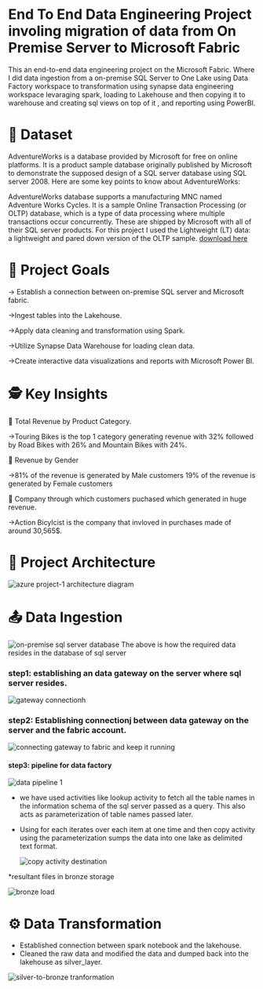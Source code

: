 # End To End Data Engineering Project involing migration of data from On Premise Server to Microsoft Fabric
This an end-to-end data engineering project on the Microsoft Fabric. Where I did data ingestion from a on-premise SQL Server to One Lake using Data Factory workspace to transformation using synapse data engineering workspace levaraging spark, loading to Lakehouse and then copying it to warehouse and creating sql views on top of it , and reporting using PowerBI.

# 💾 Dataset
AdventureWorks is a database provided by Microsoft for free on online platforms. It is a product sample database originally published by Microsoft to demonstrate the supposed design of a SQL server database using SQL server 2008. Here are some key points to know about AdventureWorks:

AdventureWorks database supports a manufacturing MNC named Adventure Works Cycles. It is a sample Online Transaction Processing (or OLTP) database, which is a type of data processing where multiple transactions occur concurrently. These are shipped by Microsoft with all of their SQL server products. For this project I used the Lightweight (LT) data: a lightweight and pared down version of the OLTP sample. [download here](https://learn.microsoft.com/en-us/sql/samples/adventureworks-install-configure?view=sql-server-ver16&tabs=ssms)


# 🎯 Project Goals
-> Establish a connection between on-premise SQL server and Microsoft fabric.

->Ingest tables into the Lakehouse.

->Apply data cleaning and transformation using Spark.

->Utilize Synapse Data Warehouse for loading clean data.

->Create interactive data visualizations and reports with Microsoft Power BI.



# 🕵️ Key Insights
💸 Total Revenue by Product Category.

 ->Touring Bikes is the top 1 category generating revenue with 32% followed by Road Bikes with 26% and Mountain Bikes with 24%.

🚻 Revenue by Gender

 ->81% of the revenue is generated by Male customers 19% of the revenue is generated by Female customers

💸 Company through which customers puchased which generated in huge revenue.

 ->Action Bicylcist is the company that invloved in purchases made of around 30,565$.

 

# 📝 Project Architecture 
 
   ![azure project-1 architecture diagram](https://github.com/PARUCHURI7781/Cloud-Migration-from-On-premise/assets/65880017/80649d64-dcb1-4157-9b9e-c54342c30ecc) 



   

# 📤 Data Ingestion 

  ![on-premise sql server database](https://github.com/PARUCHURI7781/Cloud-Migration-from-On-premise/assets/65880017/75136831-c43d-4bee-b6c3-8669b902afe5)
  The above is how the required data resides in the database of sql server 
  
### step1: establishing an data gateway on the server where sql server resides. 

   ![gateway connectionh](https://github.com/PARUCHURI7781/Cloud-Migration-from-On-premise/assets/65880017/253b6269-93e9-439d-b573-6aab33665c14)

### step2: Establishing connectionj between data gateway on the server and the fabric account.

   ![connecting gateway to fabric and keep it running](https://github.com/PARUCHURI7781/Cloud-Migration-from-On-premise/assets/65880017/6a4818a9-b1ac-409c-bcba-b3181cfb6727) 

   
    
#### step3: pipeline for data factory

 

  ![data pipeline 1](https://github.com/PARUCHURI7781/Cloud-Migration-from-On-premise/assets/65880017/690262e7-8a7f-4d5b-a917-8df6a13b48d6) 
     

* we have used activities like lookup activity to fetch all the table names in the information schema of the sql server passed as a query. This also acts as parameterization of table names passed later.
* Using for each iterates over each item at one time and then copy activity using the parameterization sumps the data into one lake as delimited text format.
     
   ![copy activity destination](https://github.com/PARUCHURI7781/Cloud-Migration-from-On-premise/assets/65880017/291ce395-8d27-4c99-8846-9c4a08b2ae0d)
  

*resultant files in bronze storage

![bronze load](https://github.com/PARUCHURI7781/Cloud-Migration-from-On-premise/assets/65880017/c7d7f492-32a8-47f1-9c74-d2ff2d217008) 



# ⚙️ Data Transformation


* Established connection between spark notebook and the lakehouse.
* Cleaned the raw data and modified the data and dumped back into the lakehouse as silver_layer.
  
![silver-to-bronze tranformation](https://github.com/PARUCHURI7781/Cloud-Migration-from-On-premise/assets/65880017/d09216b8-6c76-4fb1-82bd-a69d76dc556d)

